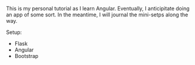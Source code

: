 This is my personal tutorial as I learn Angular.  Eventually, I anticipitate doing an app of some sort.  In the meantime, I will journal the mini-setps along the way.

Setup:
- Flask
- Angular
- Bootstrap
